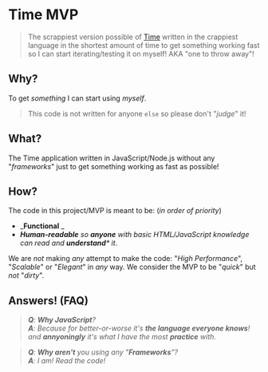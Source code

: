 # Time MVP

> The scrappiest version possible of [Time](https://github.com/dwyl/time)
written in the crappiest language in the shortest amount of time
to get something working fast so I can start iterating/testing it on myself!
AKA "one to throw away"!

## Why?

To get _something_ I can start using _myself_.

> This code is not written for anyone `else` so please don't "_judge_" it!

## What?

The Time application written in JavaScript/Node.js
without any "_frameworks_" just to get something working
as fast as possible!

## How?

The code in this project/MVP is meant to be: (_in order of priority_)
+ _**Functional** _
+ _**Human-readable** so **anyone** with basic HTML/JavaScript knowledge
can read and **understand*** it_.

We are _not_ making _any_ attempt to make the code:
"_High Performance_", "_Scalable_" or "_Elegant_" in _any_ way.
We consider the MVP to be "_quick_" but _not_ "_dirty_".



## Answers! (FAQ)

> _**Q**: **Why JavaScript**?_ <br />
> _**A**: Because for better-or-worse it's **the language everyone knows**!
and **annyoningly** it's what I have the most **practice** with._

> _**Q**: **Why aren't** you using any "**Frameworks**"?_ <br />
> _**A**: I am! Read the code!_
